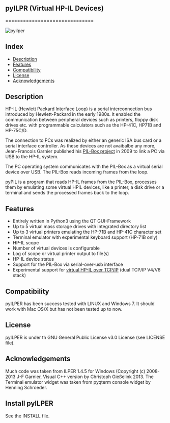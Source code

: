 ## pyILPR (Virtual HP-IL Devices)
==============================

![pyilper](https://cdn.rawgit.com/bug400/pyilper/master/img/pyilper_drive.png)

Index
-----

* [Description](#description)
* [Features](#features)
* [Compatibility](#compatibility)
* [License](#license)
* [Acknowledgements](#acknowledgements)

Description
-----------
HP-IL (Hewlett Packard Interface Loop) is a serial interconnection bus 
introduced by Hewlett-Packard in the early 1980s. It enabled the communication 
between peripheral devices such as printers, floppy disk drives etc. 
with programmable calculators such as the HP-41C, HP71B and HP-75C/D.

The connection to PCs was realized by either an generic ISA bus card or a 
serial interface controller. As these devices are not avaibalbe any more, 
Jean-Francois Garnier published his 
[PIL-Box project](http://http://www.jeffcalc.hp41.eu/hpil/)
in 2009 to link a PC via USB to the HP-IL system.

The PC operating system communicates with the PIL-Box as a virtual serial 
device over USB. The PIL-Box reads incoming frames from the loop.

pyPIL is a program that reads HP-IL frames from the PIL-Box, processes them 
by emulating some virtual HPIL devices, like a printer, a disk drive or 
a terminal and sends the processed frames back to the loop.


Features
--------

* Entirely written in Python3 using the QT GUI-Framework
* Up to 5 virtual mass storage drives with integrated directory list
* Up to 3 virtual printers emulating the HP-71B and HP-41C character set
* Terminal emulator with experimental keyboard support (HP-71B only)
* HP-IL scope
* Number of virtual devices is configurable
* Log of scope or virtual printer output to file(s)
* HP-IL device status
* Support for the PIL-Box via serial-over-usb interface
* Experimental support for [virtual HP-IL over TCP/IP](http://http://hp.giesselink.com/hpil.htm) (dual TCP/IP V4/V6 stack)


Compatibility
-------------

pyILPER has been success tested with LINUX and Windows 7. It should work
with Mac OS/X but has not been tested up to now.

License
-------

pyILPER is under th GNU General Public License v3.0 License (see LICENSE file).


Acknowledgements
----------------

Much code was taken from ILPER 1.4.5 for Windows (Copyright (c) 2008-2013 
J-F Garnier, Visual C++ version by Christoph Gießelink 2013. 
The Terminal emulator widget was taken from pyqterm console widget 
by Henning Schroeder.


Install pyILPER
---------------

See the INSTALL file.
